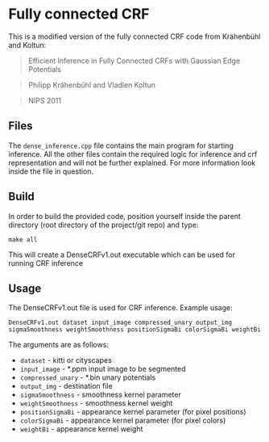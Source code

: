 # Fully connected CRF

This is a modified version of the fully connected CRF code from Krähenbühl and Koltun:

> Efficient Inference in Fully Connected CRFs with Gaussian Edge Potentials

> Philipp Krähenbühl and Vladlen Koltun

> NIPS 2011

## Files
The `dense_inference.cpp` file contains the main program for starting inference. All the other files contain the required logic for inference and crf representation and will not be further explained. For more information look inside the file in question.

## Build
In order to build the provided code, position yourself inside the parent directory (root directory of the project/git repo) and type:

```
make all
```

This will create a DenseCRFv1.out executable which can be used for running CRF inference

## Usage
The DenseCRFv1.out file is used for CRF inference. Example usage:

```
DenseCRFv1.out dataset input_image compressed_unary output_img sigmaSmoothness weightSmoothness positionSigmaBi colorSigmaBi weightBi
```

The arguments are as follows:

- `dataset` - kitti or cityscapes
- `input_image` - *.ppm input image to be segmented
- `compressed_unary` - *.bin unary potentials
- `output_img` - destination file
- `sigmaSmoothness` - smoothness kernel parameter
- `weightSmoothness` - smoothness kernel weight
- `positionSigmaBi` - appearance kernel parameter (for pixel positions)
- `colorSigmaBi` - appearance kernel parameter (for pixel colors)
- `weightBi` - appearance kernel weight
